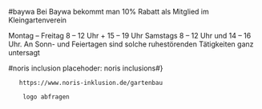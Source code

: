 

#baywa
Bei Baywa bekommt man 10% Rabatt als Mitglied im Kleingartenverein

Montag – Freitag 8 – 12 Uhr + 15 – 19 Uhr 
Samstags 8 – 12 Uhr und 14 – 16 Uhr. An Sonn- und Feiertagen sind solche ruhestörenden Tätigkeiten ganz untersagt


#noris inclusion
       placehoder: noris inclusions#}

       https://www.noris-inklusion.de/gartenbau

        logo abfragen
